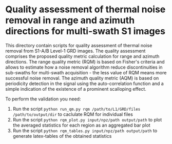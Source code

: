 # Quality assessment of thermal noise removal in range and azimuth directions for multi-swath S1 images 

This directory contain scripts for quality assessment of thermal noise removal from S1-A/B Level-1 GRD images. The quality assessment comprises the proposed quality metric calculation for range and azimuth directions. The range quality metric (RQM) is based on Fisher's criteria and allows to estimate how a noise removal algorithm reduce discontinuities in sub-swaths for multi-swath acquisition - the less value of RQM means more successful noise removal.
The azimuth quality metric (AQM) is based on periodicity detection in the signal using the auto-correlation function and a simple indication of the existence of a prominent scalloping effect.

To perform the validation you need:

1. Run the script ``` python run_qm.py rqm /path/to/L1/GRD/files /path/to/output/dir ``` to caclulate RQM for individual files
2. Run the script ``` python rqm_plot.py input/npz/path output/path ``` to plot the averaged statistics for each region as an aggregated bar plot
3. Run the script ``` python rqm_tables.py input/npz/path output/path ``` to generate latex-tables of the obtained statistics
